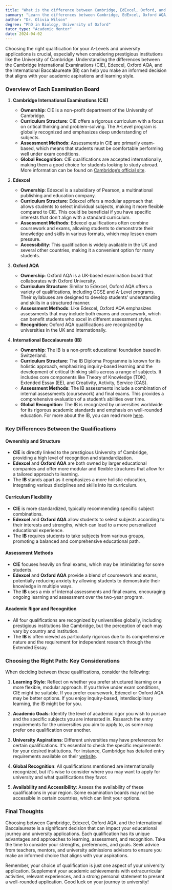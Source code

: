 ```yaml
---
title: "What is the difference between Cambridge, EdExcel, Oxford, and International Baccalaureate?"
summary: "Learn the differences between Cambridge, EdExcel, Oxford AQA, and International Baccalaureate to choose the right A-Level qualification for your goals."
author: "Dr. Olivia Wilson"
degree: "PhD in Biology, University of Oxford"
tutor_type: "Academic Mentor"
date: 2024-04-02
---
```


Choosing the right qualification for your A-Levels and university applications is crucial, especially when considering prestigious institutions like the University of Cambridge. Understanding the differences between the Cambridge International Examinations (CIE), Edexcel, Oxford AQA, and the International Baccalaureate (IB) can help you make an informed decision that aligns with your academic aspirations and learning style.

### Overview of Each Examination Board

1. **Cambridge International Examinations (CIE)**
   - **Ownership**: CIE is a non-profit department of the University of Cambridge.
   - **Curriculum Structure**: CIE offers a rigorous curriculum with a focus on critical thinking and problem-solving. The A-Level program is globally recognized and emphasizes deep understanding of subjects.
   - **Assessment Methods**: Assessments in CIE are primarily exam-based, which means that students must be comfortable performing well under exam conditions. 
   - **Global Recognition**: CIE qualifications are accepted internationally, making them a good choice for students looking to study abroad. More information can be found on [Cambridge’s official site](https://www.undergraduate.study.cam.ac.uk/international-students/international-entry-requirements).

2. **Edexcel**
   - **Ownership**: Edexcel is a subsidiary of Pearson, a multinational publishing and education company.
   - **Curriculum Structure**: Edexcel offers a modular approach that allows students to select individual subjects, making it more flexible compared to CIE. This could be beneficial if you have specific interests that don't align with a standard curriculum.
   - **Assessment Methods**: Edexcel qualifications often combine coursework and exams, allowing students to demonstrate their knowledge and skills in various formats, which may lessen exam pressure.
   - **Accessibility**: This qualification is widely available in the UK and several other countries, making it a convenient option for many students.

3. **Oxford AQA**
   - **Ownership**: Oxford AQA is a UK-based examination board that collaborates with Oxford University.
   - **Curriculum Structure**: Similar to Edexcel, Oxford AQA offers a variety of qualifications, including GCSE and A-Level programs. Their syllabuses are designed to develop students' understanding and skills in a structured manner.
   - **Assessment Methods**: Like Edexcel, Oxford AQA emphasizes assessments that may include both exams and coursework, which can benefit students who excel in different assessment styles.
   - **Recognition**: Oxford AQA qualifications are recognized by universities in the UK and internationally.

4. **International Baccalaureate (IB)**
   - **Ownership**: The IB is a non-profit educational foundation based in Switzerland.
   - **Curriculum Structure**: The IB Diploma Programme is known for its holistic approach, emphasizing inquiry-based learning and the development of critical thinking skills across a range of subjects. It includes core components like Theory of Knowledge (TOK), Extended Essay (EE), and Creativity, Activity, Service (CAS).
   - **Assessment Methods**: The IB assessments include a combination of internal assessments (coursework) and final exams. This provides a comprehensive evaluation of a student’s abilities over time.
   - **Global Recognition**: The IB is recognized by universities worldwide for its rigorous academic standards and emphasis on well-rounded education. For more about the IB, you can read more [here](https://www.ibo.org).

### Key Differences Between the Qualifications

#### Ownership and Structure
- **CIE** is directly linked to the prestigious University of Cambridge, providing a high level of recognition and standardization.
- **Edexcel** and **Oxford AQA** are both owned by larger educational companies and offer more modular and flexible structures that allow for a tailored approach to learning.
- The **IB** stands apart as it emphasizes a more holistic education, integrating various disciplines and skills into its curriculum.

#### Curriculum Flexibility
- **CIE** is more standardized, typically recommending specific subject combinations.
- **Edexcel** and **Oxford AQA** allow students to select subjects according to their interests and strengths, which can lead to a more personalized educational experience.
- The **IB** requires students to take subjects from various groups, promoting a balanced and comprehensive educational path.

#### Assessment Methods
- **CIE** focuses heavily on final exams, which may be intimidating for some students.
- **Edexcel** and **Oxford AQA** provide a blend of coursework and exams, potentially reducing anxiety by allowing students to demonstrate their knowledge in multiple ways.
- The **IB** uses a mix of internal assessments and final exams, encouraging ongoing learning and assessment over the two-year program.

#### Academic Rigor and Recognition
- All four qualifications are recognized by universities globally, including prestigious institutions like Cambridge, but the perception of each may vary by country and institution.
- The **IB** is often viewed as particularly rigorous due to its comprehensive nature and the requirement for independent research through the Extended Essay.

### Choosing the Right Path: Key Considerations

When deciding between these qualifications, consider the following:

1. **Learning Style**: Reflect on whether you prefer structured learning or a more flexible, modular approach. If you thrive under exam conditions, CIE might be suitable. If you prefer coursework, Edexcel or Oxford AQA may be better options. If you enjoy inquiry-based, interdisciplinary learning, the IB might be for you.

2. **Academic Goals**: Identify the level of academic rigor you wish to pursue and the specific subjects you are interested in. Research the entry requirements for the universities you aim to apply to, as some may prefer one qualification over another.

3. **University Aspirations**: Different universities may have preferences for certain qualifications. It's essential to check the specific requirements for your desired institutions. For instance, Cambridge has detailed entry requirements available on their [website](https://www.undergraduate.study.cam.ac.uk/international-students/international-entry-requirements).

4. **Global Recognition**: All qualifications mentioned are internationally recognized, but it's wise to consider where you may want to apply for university and what qualifications they favor.

5. **Availability and Accessibility**: Assess the availability of these qualifications in your region. Some examination boards may not be accessible in certain countries, which can limit your options.

### Final Thoughts

Choosing between Cambridge, Edexcel, Oxford AQA, and the International Baccalaureate is a significant decision that can impact your educational journey and university applications. Each qualification has its unique advantages and approaches to learning, assessment, and recognition. Take the time to consider your strengths, preferences, and goals. Seek advice from teachers, mentors, and university admissions advisors to ensure you make an informed choice that aligns with your aspirations.

Remember, your choice of qualification is just one aspect of your university application. Supplement your academic achievements with extracurricular activities, relevant experiences, and a strong personal statement to present a well-rounded application. Good luck on your journey to university!
    